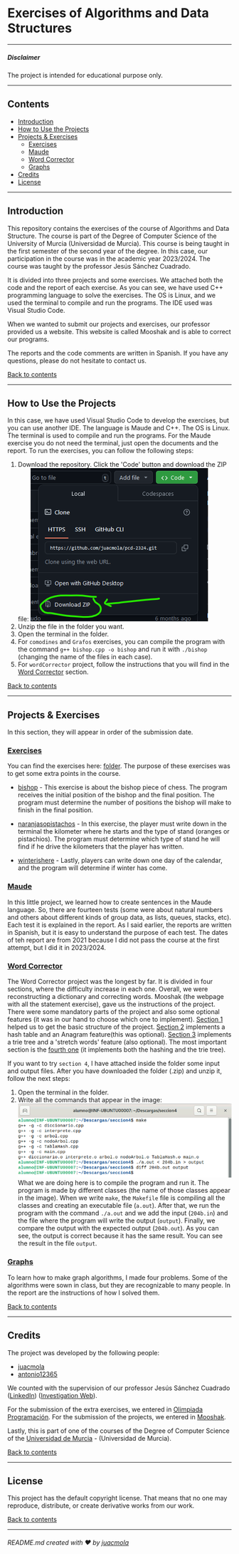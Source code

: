 # Exercises of Algorithms and Data Structures

---

##### Disclaimer

The project is intended for educational purpose only.

---

## Contents

- [Introduction](#introduction)
- [How to Use the Projects](#how-to-use-the-projects)
- [Projects \& Exercises](#projects--exercises)
  - [Exercises](#exercises)
  - [Maude](#maude)
  - [Word Corrector](#word-corrector)
  - [Graphs](#graphs)
- [Credits](#credits)
- [License](#license)

---

## Introduction

This repository contains the exercises of the course of Algorithms and Data Structure. The course is part of the Degree of Computer Science of the University of Murcia (Universidad de Murcia). This course is being taught in the first semester of the second year of the degree. In this case, our participation in the course was in the academic year 2023/2024. The course was taught by the professor Jesús Sánchez Cuadrado.

It is divided into three projects and some exercises. We attached both the code and the report of each exercise. As you can see, we have used C++ programming language to solve the exercises. The OS is Linux, and we used the terminal to compile and run the programs. The IDE used was Visual Studio Code.

When we wanted to submit our projects and exercises, our professor provided us a website. This website is called Mooshak and is able to correct our programs.

The reports and the code comments are written in Spanish. If you have any questions, please do not hesitate to contact us.

[Back to contents](#contents)

---

## How to Use the Projects

In this case, we have used Visual Studio Code to develop the exercises, but you can use another IDE. The language is Maude and C++. The OS is Linux. The terminal is used to compile and run the programs. For the Maude exercise you do not need the terminal, just open the documents and the report. To run the exercises, you can follow the following steps:

1. Download the repository. Click the 'Code' button and download the ZIP file:
![Download ZIP](./images/download.png)
2. Unzip the file in the folder you want.
3. Open the terminal in the folder.
4. For `comodines` and `Grafos` exercises, you can compile the program with the command `g++ bishop.cpp -o bishop` and run it with `./bishop` (changing the name of the files in each case).
5. For `wordCorrector` project, follow the instructions that you will find in the [Word Corrector](#word-corrector) section.

[Back to contents](#contents)

---

## Projects & Exercises

In this section, they will appear in order of the submission date.

### [Exercises](./Projects&Exercises/comodines)

You can find the exercises here: [folder](./Projects&Exercises/comodines). The purpose of these exercises was to get some extra points in the course.

- [bishop](./Projects&Exercises/comodines/bishop.cpp) - This exercise is about the bishop piece of chess. The program receives the initial position of the bishop and the final position. The program must determine the number of positions the bishop will make to finish in the final position.

- [naranjasopistachos](./Projects&Exercises/comodines/naranjasopistachos.cpp) - In this exercise, the player must write down in the terminal the kilometer where he starts and the type of stand (oranges or pistachios). The program must determine which type of stand he will find if he drive the kilometers that the player has written.

- [winterishere](./Projects&Exercises/comodines/winterishere.cpp) - Lastly, players can write down one day of the calendar, and the program will determine if winter has come.

### [Maude](./Projects&Exercises/MAUDE)

In this little project, we learned how to create sentences in the Maude language. So, there are fourteen tests (some were about natural numbers and others about different kinds of group data, as lists, queues, stacks, etc). Each test it is explained in the report. As I said earlier, the reports are written in Spanish, but it is easy to understand the purpose of each test.
The dates of teh report are from 2021 because I did not pass the course at the first attempt, but I did it in 2023/2024.

### [Word Corrector](./Projects&Exercises/wordCorrector)

The Word Corrector project was the longest by far. It is divided in four sections, where the difficulty increase in each one. Overall, we were reconstructing a dictionary and correcting words. Mooshak (the webpage with all the statement exercise), gave us the instructions of the project. There were some mandatory parts of the project and also some optional features (it was in our hand to choose which one to implement).
[Section 1](./Projects&Exercises/wordCorrector/Exercises/seccion1/) helped us to  get the basic structure of the project. [Section 2](./Projects&Exercises/wordCorrector/Exercises/seccion2/) implements a hash table and an Anagram feature(this was optional). [Section 3](./Projects&Exercises/wordCorrector/Exercises/seccion3/) implements a trie tree and a 'stretch words' feature (also optional). The most important section is the [fourth one](./Projects&Exercises/wordCorrector/Exercises/seccion4/) (it implements both the hashing and the trie tree).

If you want to try `section 4`, I have attached inside the folder some input and output files. After you have downloaded the folder (.zip) and unzip it, follow the next steps:

1. Open the terminal in the folder.
2. Write all the commands that appear in the image:
![terminal](./images/terminal.png)
What we are doing here is to compile the program and run it. The program is made by different classes (the name of those classes appear in the image). When we write `make`, the `Makefile` file is compiling all the classes and creating an executable file (`a.out`). After that, we run the program with the command `./a.out` and we add the input (`204b.in`) and the file where the program will write the output (`output`). Finally, we compare the output with the expected output (`204b.out`). As you can see, the output is correct because it has the same result. You can see the result in the file `output`.

### [Graphs](./Projects&Exercises/Grafos)

To learn how to make graph algorithms, I made four problems. Some of the algorithms were sown in class, but they are recognizable to   many people. In the report are the instructions of how I solved them.

[Back to contents](#contents)

---

## Credits

The project was developed by the following people:

- [juacmola](https://github.com/juacmola)
- [antonio12365](https://github.com/antonio12365)

We counted with the supervision of our professor Jesús Sánchez Cuadrado ([LinkedIn](https://www.linkedin.com/in/jes%C3%BAs-s%C3%A1nchez-cuadrado-57ba355/?originalSubdomain=es)) ([Investigation Web](https://portalinvestigacion.um.es/investigadores/331792/detalle)).

For the submission of the extra exercises, we entered in [Olimpiada Programación](https://onlinejudge.inf.um.es/~mooshak/cgi-bin/execute/4297441176277325?config+language+es).
For the submission of the projects, we entered in [Mooshak](https://mooshak.inf.um.es/~mooshak/cgi-bin/execute/78515964037979?config+language+es).

Lastly, this is part of one of the courses of the Degree of Computer Science of the [Universidad de Murcia](https://www.um.es/web/estudios/grados/informatica) - (Universidad de Murcia).

[Back to contents](#contents)

---

## License

This project has the default copyright license. That means that no one may reproduce, distribute, or create derivative works from our work.

[Back to contents](#contents)

---

###### README.md created with ❤️ by [juacmola](https://github.com/juacmola)
